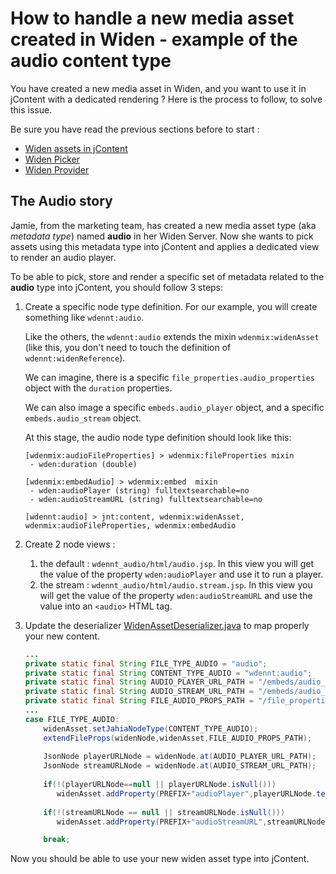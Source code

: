 # How to handle a new media asset created in Widen - example of the audio content type
You have created a new media asset in Widen, and you want to use it in jContent with a dedicated rendering ?
Here is the process to follow, to solve this issue.

Be sure you have read the previous sections before to start :
* [Widen assets in jContent][contentDefinition.md]
* [Widen Picker][picker.md]
* [Widen Provider][provider.md]


## The Audio story
Jamie, from the marketing team, has created a new media asset type (aka *metadata type*) named **audio** in her Widen Server.
Now she wants to pick assets using this metadata type into jContent and applies a dedicated view to render an audio player.

To be able to pick, store and render a specific set of metadata related to the **audio** type into jContent, 
you should follow 3 steps:

1. Create a specific node type definition. For our example, you will create something like `wdennt:audio`.

    Like the others, the `wdennt:audio` extends the mixin `wdenmix:widenAsset`
    (like this, you don't need to touch the definition of `wdennt:widenReference`).
    
    We can imagine, there is a specific `file_properties.audio_properties` object with the `duration` properties.
    
    We can also image a specific `embeds.audio_player` object, and a specific `embeds.audio_stream` object.

    At this stage, the audio node type definition should look like this:
    ```cnd
    [wdenmix:audioFileProperties] > wdenmix:fileProperties mixin
     - wden:duration (double)
   
    [wdenmix:embedAudio] > wdenmix:embed  mixin
     - wden:audioPlayer (string) fulltextsearchable=no
     - wden:audioStreamURL (string) fulltextsearchable=no
    
    [wdennt:audio] > jnt:content, wdenmix:widenAsset, wdenmix:audioFileProperties, wdenmix:embedAudio
    ```
2. Create 2 node views :
    1. the default : `wdennt_audio/html/audio.jsp`. In this view you will get the value of the property `wden:audioPlayer` 
    and use it to run a player.
    2. the stream : `wdennt_audio/html/audio.stream.jsp`. In this view you will get the value of the property `wden:audioStreamURL`
    and use the value into an `<audio>` HTML tag.
    
3. Update the deserializer [WidenAssetDeserializer.java] to map properly your new content.

    ```java
    ...
    private static final String FILE_TYPE_AUDIO = "audio";
    private static final String CONTENT_TYPE_AUDIO = "wdennt:audio";
    private static final String AUDIO_PLAYER_URL_PATH = "/embeds/audio_player/url";
    private static final String AUDIO_STREAM_URL_PATH = "/embeds/audio_stream/url";
    private static final String FILE_AUDIO_PROPS_PATH = "/file_properties/audio_properties";
    ...
    case FILE_TYPE_AUDIO:
        widenAsset.setJahiaNodeType(CONTENT_TYPE_AUDIO);
        extendFileProps(widenNode,widenAsset,FILE_AUDIO_PROPS_PATH);
        
        JsonNode playerURLNode = widenNode.at(AUDIO_PLAYER_URL_PATH);
        JsonNode streamURLNode = widenNode.at(AUDIO_STREAM_URL_PATH);
        
        if(!(playerURLNode==null || playerURLNode.isNull()))
           widenAsset.addProperty(PREFIX+"audioPlayer",playerURLNode.textValue());
        
        if(!(streamURLNode == null || streamURLNode.isNull()))
           widenAsset.addProperty(PREFIX+"audioStreamURL",streamURLNode.textValue());
   
        break;
    ```
Now you should be able to use your new widen asset type into jContent.

[WidenAssetDeserializer.java]: ../../src/main/java/org/jahia/se/modules/widenprovider/model/WidenAssetDeserializer.java

[contentDefinition.md]: ./contentDefinition.md
[picker.md]: ./picker.md
[provider.md]: ./provider.md